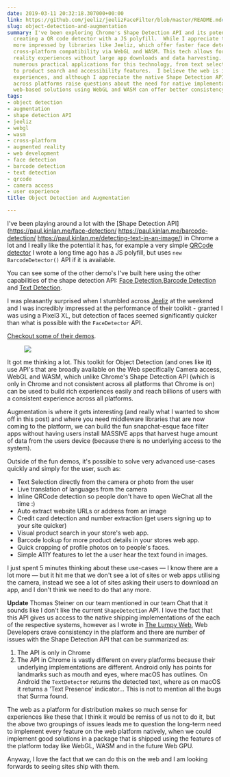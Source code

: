 ```yaml
---
date: 2019-03-11 20:32:18.307000+00:00
link: https://github.com/jeeliz/jeelizFaceFilter/blob/master/README.md#features
slug: object-detection-and-augmentation
summary: I've been exploring Chrome's Shape Detection API and its potential, even
  creating a QR code detector with a JS polyfill.  While I appreciate the API, I'm
  more impressed by libraries like Jeeliz, which offer faster face detection and broader
  cross-platform compatibility via WebGL and WASM. This tech allows for augmented
  reality experiences without large app downloads and data harvesting.  There are
  numerous practical applications for this technology, from text selection and translation
  to product search and accessibility features.  I believe the web is ideal for such
  experiences, and although I appreciate the native Shape Detection API, its inconsistencies
  across platforms raise questions about the need for native implementations when
  web-based solutions using WebGL and WASM can offer better consistency and reach.
tags:
- object detection
- augmentation
- shape detection API
- jeeliz
- webgl
- wasm
- cross-platform
- augmented reality
- web development
- face detection
- barcode detection
- text detection
- qrcode
- camera access
- user experience
title: Object Detection and Augmentation

---
```

I've been playing around a lot with the [Shape Detection
API](https://paul.kinlan.me/face-detection/
https://paul.kinlan.me/barcode-detection/
https://paul.kinlan.me/detecting-text-in-an-image/) in Chrome a lot and I really
like the potential it has, for example a very simple [QRCode
detector](https://qrsnapper.com) I wrote a long time ago has a JS polyfill, but
uses `new BarcodeDetector()` API if it is available.

You can see some of the other demo's I've built here using the other
capabilities of the shape detection API: [Face
Detection](https://paul.kinlan.me/face-detection/),[Barcode
Detection](https://paul.kinlan.me/barcode-detection/) and [Text
Detection](https://paul.kinlan.me/detecting-text-in-an-image/).

I was pleasantly surprised when I stumbled across [Jeeliz](https://jeeliz.com)
at the weekend and I was incredibly impressed at the performance of their
toolkit - granted I was using a Pixel3 XL, but detection of faces seemed
significantly quicker than what is possible with the `FaceDetector` API.

[Checkout some of their demos](https://jeeliz.com/sunglasses).

<figure>
  <img src="/images/2019-03-11-object-detection-and-augmentation.jpeg">
</figure>

It got me thinking a lot. This toolkit for Object Detection (and ones like it)
use API's that are broadly available on the Web specifically Camera access,
WebGL and WASM, which unlike Chrome's Shape Detection API (which is only in
Chrome and not consistent across all platforms that Chrome is on) can be used to
build rich experiences easily and reach billions of users with a consistent
experience across all platforms.

Augmentation is where it gets interesting (and really what I wanted to show off
in this post) and where you need middleware libraries that are now coming to the
platform, we can build the fun snapchat-esque face filter apps without having
users install MASSIVE apps that harvest huge amount of data from the users
device (because there is no underlying access to the system).

Outside of the fun demos, it's possible to solve very advanced use-cases quickly
and simply for the user, such as:

* Text Selection directly from the camera or photo from the user
* Live translation of languages from the camera
* Inline QRCode detection so people don't have to open WeChat all the time :)
* Auto extract website URLs or address from an image
* Credit card detection and number extraction (get users signing up to your site
  quicker)
* Visual product search in your store's web app.
* Barcode lookup for more product details in your stores web app.
* Quick cropping of profile photos on to people's faces.
* Simple A11Y features to let the a user hear the text found in images.

I just spent 5 minutes thinking about these use-cases &mdash; I know there are a
lot more &mdash; but it hit me that we don't see a lot of sites or web apps
utilising the camera, instead we see a lot of sites asking their users to
download an app, and I don't think we need to do that any more.

**Update** Thomas Steiner on our team mentioned in our team Chat that it sounds
like I don't like the current `ShapeDetection` API. I love the fact that this
API gives us access to the native shipping implementations of the each of the
respective systems, however as I wrote in [The Lumpy Web](/the-lumpy-web/), Web
Developers crave consistency in the platform and there are number of issues with
the Shape Detection API that can be summarized as:

1. The API is only in Chrome
2. The API in Chrome is vastly different on every platforms because their
   underlying implementations are different. Android only has points for
   landmarks such as mouth and eyes, where macOS has outlines. On Android the
   `TextDetector` returns the detected text, where as on macOS it returns a
   'Text Presence' indicator... This is not to mention all the bugs that Surma
   found.

The web as a platform for distribution makes so much sense for experiences like
these that I think it would be remiss of us not to do it, but the above two
groupings of issues leads me to question the long-term need to implement every
feature on the web platform natively, when we could implement good solutions in
a package that is shipped using the features of the platform today like WebGL,
WASM and in the future Web GPU.

Anyway, I love the fact that we can do this on the web and I am looking forwards
to seeing sites ship with them.